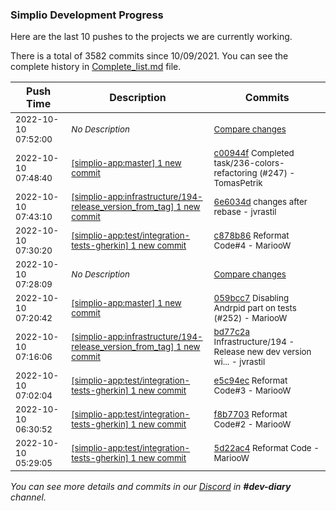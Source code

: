 
### Simplio Development Progress

Here are the last 10 pushes to the projects we are currently working.

There is a total of 3582 commits since 10/09/2021. You can see the complete history in
 [Complete_list.md](Complete_list.md) file.

| Push Time | Description | Commits |
| --- | --- | --- |
| <sub>2022-10-10 07:52:00</sub> | <sub>_No Description_</sub> | <sub>[Compare changes](https://github.com/SimplioOfficial/simplio-app/compare/6e6034d6f6ca...71d840ab3a63)</sub> |
| <sub>2022-10-10 07:48:40</sub> | <sub>[[simplio-app:master] 1 new commit](https://github.com/SimplioOfficial/simplio-app/commit/c00944f34fdfefb97d538739a4fbefaaea8a18cc)</sub> | <sub>[c00944f](https://github.com/SimplioOfficial/simplio-app/commit/c00944f34fdfefb97d538739a4fbefaaea8a18cc) Completed task/236-colors-refactoring (#247) - TomasPetrik</sub> |
| <sub>2022-10-10 07:43:10</sub> | <sub>[[simplio-app:infrastructure/194\-release\_version\_from\_tag] 1 new commit](https://github.com/SimplioOfficial/simplio-app/commit/6e6034d6f6ca8da6644c55da6774d0982efc8d1f)</sub> | <sub>[6e6034d](https://github.com/SimplioOfficial/simplio-app/commit/6e6034d6f6ca8da6644c55da6774d0982efc8d1f) changes after rebase - jvrastil</sub> |
| <sub>2022-10-10 07:30:20</sub> | <sub>[[simplio-app:test/integration\-tests\-gherkin] 1 new commit](https://github.com/SimplioOfficial/simplio-app/commit/c878b86ec1b8a05c7dcbdc478ea441e7d4ddad05)</sub> | <sub>[c878b86](https://github.com/SimplioOfficial/simplio-app/commit/c878b86ec1b8a05c7dcbdc478ea441e7d4ddad05) Reformat Code#4 - MariooW</sub> |
| <sub>2022-10-10 07:28:09</sub> | <sub>_No Description_</sub> | <sub>[Compare changes](https://github.com/SimplioOfficial/simplio-app/compare/bd77c2acab6a...6c1c138cf83a)</sub> |
| <sub>2022-10-10 07:20:42</sub> | <sub>[[simplio-app:master] 1 new commit](https://github.com/SimplioOfficial/simplio-app/commit/059bcc79d0a95d2a569f1723dab3892eb978b894)</sub> | <sub>[059bcc7](https://github.com/SimplioOfficial/simplio-app/commit/059bcc79d0a95d2a569f1723dab3892eb978b894) Disabling Andrpid part on tests (#252) - MariooW</sub> |
| <sub>2022-10-10 07:16:06</sub> | <sub>[[simplio-app:infrastructure/194\-release\_version\_from\_tag] 1 new commit](https://github.com/SimplioOfficial/simplio-app/commit/bd77c2acab6a6484078908d2e57ff42a16188562)</sub> | <sub>[bd77c2a](https://github.com/SimplioOfficial/simplio-app/commit/bd77c2acab6a6484078908d2e57ff42a16188562) Infrastructure/194 - Release new dev version wi... - jvrastil</sub> |
| <sub>2022-10-10 07:02:04</sub> | <sub>[[simplio-app:test/integration\-tests\-gherkin] 1 new commit](https://github.com/SimplioOfficial/simplio-app/commit/e5c94ecc5cf6a0844d85c01a3bfc3264815cbe9e)</sub> | <sub>[e5c94ec](https://github.com/SimplioOfficial/simplio-app/commit/e5c94ecc5cf6a0844d85c01a3bfc3264815cbe9e) Reformat Code#3 - MariooW</sub> |
| <sub>2022-10-10 06:30:52</sub> | <sub>[[simplio-app:test/integration\-tests\-gherkin] 1 new commit](https://github.com/SimplioOfficial/simplio-app/commit/f8b7703df5dbc66b79dc13face0633a4ec835214)</sub> | <sub>[f8b7703](https://github.com/SimplioOfficial/simplio-app/commit/f8b7703df5dbc66b79dc13face0633a4ec835214) Reformat Code#2 - MariooW</sub> |
| <sub>2022-10-10 05:29:05</sub> | <sub>[[simplio-app:test/integration\-tests\-gherkin] 1 new commit](https://github.com/SimplioOfficial/simplio-app/commit/5d22ac4e7e1a2450beb6543a55e5ea15d8bb8ea7)</sub> | <sub>[5d22ac4](https://github.com/SimplioOfficial/simplio-app/commit/5d22ac4e7e1a2450beb6543a55e5ea15d8bb8ea7) Reformat Code - MariooW</sub> |

_You can see more details and commits in our [Discord](https://discord.gg/aKhjuwZmdP) in **#dev-diary** channel._
